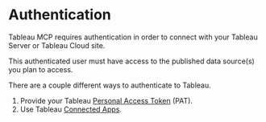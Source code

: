 # Authentication

Tableau MCP requires authentication in order to connect with your Tableau Server or Tableau Cloud
site.

This authenticated user must have access to the published data source(s) you plan to access.

There are a couple different ways to authenticate to Tableau.

1. Provide your Tableau [Personal Access Token](pat.md) (PAT).
2. Use Tableau [Connected Apps](direct-trust.md).

